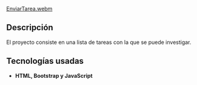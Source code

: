 [EnviarTarea.webm](https://github.com/user-attachments/assets/b071d964-bb83-41be-92a6-f654fc5f0aea)

## Descripción
El proyecto consiste en una lista de tareas con la que se puede investigar.
## Tecnologías usadas
- **HTML, Bootstrap y JavaScript**
  
